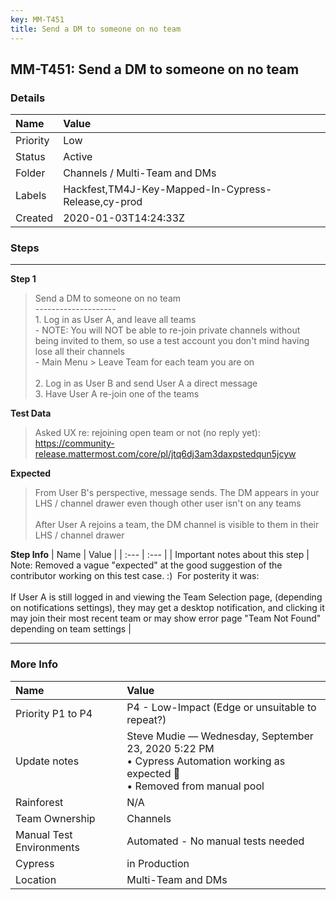 ```yaml
---
key: MM-T451
title: Send a DM to someone on no team
---
```


## MM-T451: Send a DM to someone on no team

### Details

| Name     | Value                                               |
| :------- | :-------------------------------------------------- |
| Priority | Low                                                 |
| Status   | Active                                              |
| Folder   | Channels / Multi-Team and DMs                       |
| Labels   | Hackfest,TM4J-Key-Mapped-In-Cypress-Release,cy-prod |
| Created  | 2020-01-03T14:24:33Z                                |

### Steps

<hr/>

**Step 1**

> <article>Send a DM to someone on no team<br />--------------------<br />1. Log in as User A, and leave all teams <br />- NOTE: You will NOT be able to re-join private channels without being invited to them, so use a test account you don't mind having lose all their channels<br />- Main Menu &gt; Leave Team for each team you are on<br /><br />2. Log in as User B and send User A a direct message<br />3. Have User A re-join one of the teams</article>

**Test Data**

> <article>Asked UX re: rejoining open team or not (no reply yet):<br><a href="https://community-release.mattermost.com/core/pl/jtq6dj3am3daxpstedqun5jcyw" rel="noopener noreferrer" target="_blank">https://community-release.mattermost.com/core/pl/jtq6dj3am3daxpstedqun5jcyw</a></article>

**Expected**

> <article>From User B's perspective, message sends. The DM appears in your LHS / channel drawer even though other user isn't on any teams<br><br>After User A rejoins a team, the DM channel is visible to them in their LHS / channel drawer</article>

**Step Info**
| Name | Value |
| :--- | :--- |
| Important notes about this step | Note: Removed a vague "expected" at the good suggestion of the contributor working on this test case. :)&nbsp; For posterity it was:<br><br>If User A is still logged in and viewing the Team Selection page, (depending on notifications settings), they may get a desktop notification, and clicking it may join their most recent team or may show error page "Team Not Found" depending on team settings |

<hr/>

### More Info

| Name                     | Value                                                                                                                           |
| :----------------------- | :------------------------------------------------------------------------------------------------------------------------------ |
| Priority P1 to P4        | P4 - Low-Impact (Edge or unsuitable to repeat?)                                                                                 |
| Update notes             | Steve Mudie — Wednesday, September 23, 2020 5:22 PM<br>• Cypress Automation working as expected 🎉<br>• Removed from manual pool |
| Rainforest               | N/A                                                                                                                             |
| Team Ownership           | Channels                                                                                                                        |
| Manual Test Environments | Automated - No manual tests needed                                                                                              |
| Cypress                  | in Production                                                                                                                   |
| Location                 | Multi-Team and DMs                                                                                                              |
